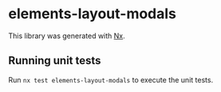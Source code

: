 # elements-layout-modals

This library was generated with [Nx](https://nx.dev).

## Running unit tests

Run `nx test elements-layout-modals` to execute the unit tests.
